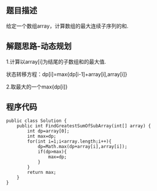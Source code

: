 ## 题目描述
给定一个数组array，计算数组的最大连续子序列的和.

## 解题思路-动态规划
1.计算以array[i]为结尾的子数组和的最大值.

状态转移方程：dp[i]=max{dp[i-1]+array[i],array[i]}

2.取最大的一个max{dp[i]}

## 程序代码
```
public class Solution {
    public int FindGreatestSumOfSubArray(int[] array) {
        int dp=array[0];
        int max=dp;
        for(int i=1;i<array.length;i++){
            dp=Math.max(dp+array[i],array[i]);
            if(dp>max){
                max=dp;
            }
        }
        return max;
    }
}
```

